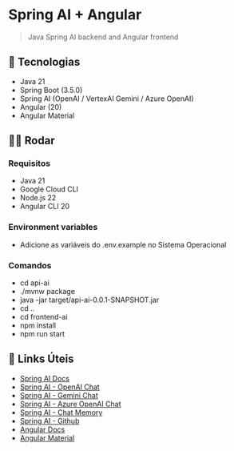 # Spring AI + Angular

> Java Spring AI backend and Angular frontend

## 🚀 Tecnologias

- Java 21
- Spring Boot (3.5.0)
- Spring AI (OpenAI / VertexAI Gemini / Azure OpenAI)
- Angular (20)
- Angular Material

## 🏃🏻 Rodar

### Requisitos

- Java 21
- Google Cloud CLI
- Node.js 22
- Angular CLI 20

### Environment variables

- Adicione as variáveis do .env.example no Sistema Operacional

### Comandos

- cd api-ai
- ./mvnw package
- java -jar target/api-ai-0.0.1-SNAPSHOT.jar
- cd ..
- cd frontend-ai
- npm install
- npm run start

## 🔗 Links Úteis

- [Spring AI Docs](https://spring.io/projects/spring-ai)
- [Spring AI - OpenAI Chat](https://docs.spring.io/spring-ai/reference/api/chat/openai-chat.html)
- [Spring AI - Gemini Chat](https://docs.spring.io/spring-ai/reference/api/chat/vertexai-gemini-chat.html)
- [Spring AI - Azure OpenAI Chat](https://docs.spring.io/spring-ai/reference/api/chat/azure-openai-chat.html)
- [Spring AI - Chat Memory](https://docs.spring.io/spring-ai/reference/api/chat-memory.html)
- [Spring AI - Github](https://github.com/spring-projects/spring-ai)
- [Angular Docs](https://angular.dev/overview)
- [Angular Material](https://material.angular.dev)
